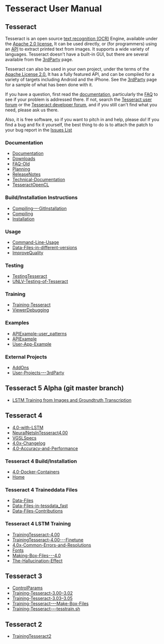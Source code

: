 # Tesseract User Manual

## Tesseract

Tesseract is an open source [text recognition (OCR)](https://en.wikipedia.org/wiki/Optical_character_recognition) Engine, available under the [Apache 2.0 license.](http://www.apache.org/licenses/LICENSE-2.0) It can be used directly, or (for programmers) using an [API](https://github.com/tesseract-ocr/tesseract/blob/master/include/tesseract/baseapi.h) to extract printed text from images. It supports a wide variety of languages. Tesseract doesn't have a built-in GUI, but there are several available from the [3rdParty](User-Projects-%E2%80%93-3rdParty.md) page.

Tesseract can also be used in your own project, under the terms of the [Apache License 2.0.](http://www.apache.org/licenses/LICENSE-2.0) It has a fully featured API, and can be compiled for a variety of targets including Android and the iPhone. See the [3rdParty](User-Projects-%E2%80%93-3rdParty) page for a sample of what has been done with it. 

If you have a question, first read the [documentation](https://tesseract-ocr.github.io/), particularly the [FAQ](FAQ.md) to see if your problem is addressed there. If not, search the [Tesseract user forum](http://groups.google.com/group/tesseract-ocr) or the
[Tesseract developer forum](http://groups.google.com/group/tesseract-dev), and if you still can't find what you need, please ask us there.

Also, it is free software, so if you want to pitch in and help, please do!
If you find a bug and fix it yourself, the best thing to do is to attach the patch to your bug report in the [Issues List](https://github.com/tesseract-ocr/tesseract/issues)

### Documentation

- [Documentation](Documentation.md)
- [Downloads](Downloads.md)
- [FAQ-Old](FAQ-Old.md)
- [Planning](Planning.md)
- [ReleaseNotes](ReleaseNotes.md)
- [Technical-Documentation](Technical-Documentation.md)
- [TesseractOpenCL](TesseractOpenCL.md)

### Build/Installation Instructions

- [Compiling-–-GitInstallation](Compiling-–-GitInstallation.md)
- [Compiling](Compiling.md)
- [Installation](Home.md)

### Usage

- [Command-Line-Usage](Command-Line-Usage.md)
- [Data-Files-in-different-versions](Data-Files-in-different-versions.md)
- [ImproveQuality](ImproveQuality.md)

### Testing

- [TestingTesseract](TestingTesseract.md)
- [UNLV-Testing-of-Tesseract](UNLV-Testing-of-Tesseract.md)

### Training

- [Training-Tesseract](Training-Tesseract.md)
- [ViewerDebugging](ViewerDebugging.md)

### Examples

- [APIExample-user_patterns](APIExample-user_patterns.md)
- [APIExample](APIExample.md)
- [User-App-Example](User-App-Example.md)

### External Projects

- [AddOns](AddOns.md)
- [User-Projects-–-3rdParty](User-Projects-–-3rdParty.md)

## Tesseract 5 Alpha (git master branch)

- [LSTM Training from Images and Groundtruth Transcription](https://github.com/tesseract-ocr/tesstrain)

## Tesseract 4

- [4.0-with-LSTM](4.0-with-LSTM.md)
- [NeuralNetsInTesseract4.00](NeuralNetsInTesseract4.00.md)
- [VGSLSpecs](VGSLSpecs.md)
- [4.0x-Changelog](4.0x-Changelog.md)
- [4.0-Accuracy-and-Performance](4.0-Accuracy-and-Performance.md)

### Tesseract 4 Build/Installation

- [4.0-Docker-Containers](4.0-Docker-Containers.md)
- [Home](Home.md)

### Tesseract 4 Traineddata Files

- [Data-Files](Data-Files.md)
- [Data-Files-in-tessdata_fast](Data-Files-in-tessdata_fast.md)
- [Data-Files-Contributions](Data-Files-Contributions.md)

### Tesseract 4 LSTM Training

- [TrainingTesseract-4.00](TrainingTesseract-4.00.md)
- [TrainingTesseract-4.00---Finetune](TrainingTesseract-4.00---Finetune.md)
- [4.0x-Common-Errors-and-Resolutions](4.0x-Common-Errors-and-Resolutions.md)
- [Fonts](Fonts.md)
- [Making-Box-Files---4.0](Making-Box-Files---4.0.md)
- [The-Hallucination-Effect](The-Hallucination-Effect.md)

## Tesseract 3

- [ControlParams](ControlParams.md)
- [Training-Tesseract-3.00–3.02](Training-Tesseract-3.00–3.02.md)
- [Training-Tesseract-3.03–3.05](Training-Tesseract-3.03–3.05.md)
- [Training-Tesseract-–-Make-Box-Files](Training-Tesseract-–-Make-Box-Files.md)
- [Training-Tesseract-–-tesstrain.sh](Training-Tesseract-–-tesstrain.sh.md)

## Tesseract 2

- [TrainingTesseract2](TrainingTesseract2.md)
